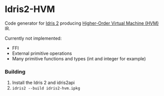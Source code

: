 # Idris2-HVM

Code generator for [Idris 2](https://github.com/idris-lang/Idris2) producing [Higher-Order Virtual Machine (HVM)](https://github.com/HigherOrderCO/HVM) IR.

Currently not implemented:
- FFI
- External primitive operations 
- Many primitive functions and types (int and integer for example)

### Building

1. Install the Idris 2 and idris2api
2. `idris2 --build idris2-hvm.ipkg`

